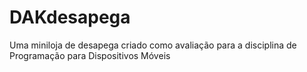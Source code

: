 # DAKdesapega
Uma miniloja de desapega criado como avaliação para a disciplina de Programação para Dispositivos Móveis
